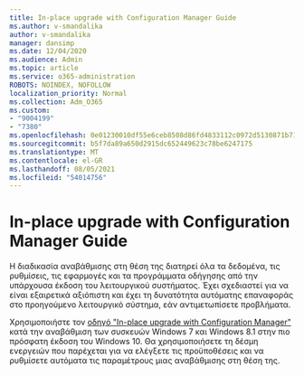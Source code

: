 ```yaml
---
title: In-place upgrade with Configuration Manager Guide
ms.author: v-smandalika
author: v-smandalika
manager: dansimp
ms.date: 12/04/2020
ms.audience: Admin
ms.topic: article
ms.service: o365-administration
ROBOTS: NOINDEX, NOFOLLOW
localization_priority: Normal
ms.collection: Adm_O365
ms.custom:
- "9004199"
- "7380"
ms.openlocfilehash: 0e01230010df55e6ceb8508d86fd4833112c0972d5130871b717545d2b427170
ms.sourcegitcommit: b5f7da89a650d2915dc652449623c78be6247175
ms.translationtype: MT
ms.contentlocale: el-GR
ms.lasthandoff: 08/05/2021
ms.locfileid: "54014756"
---
```

# <a name="in-place-upgrade-with-configuration-manager-guide"></a>In-place upgrade with Configuration Manager Guide

Η διαδικασία αναβάθμισης στη θέση της διατηρεί όλα τα δεδομένα, τις ρυθμίσεις, τις εφαρμογές και τα προγράμματα οδήγησης από την υπάρχουσα έκδοση του λειτουργικού συστήματος. Έχει σχεδιαστεί για να είναι εξαιρετικά αξιόπιστη και έχει τη δυνατότητα αυτόματης επαναφοράς στο προηγούμενο λειτουργικό σύστημα, εάν αντιμετωπίσετε προβλήματα.

Χρησιμοποιήστε τον [οδηγό "In-place upgrade with Configuration Manager"](https://admin.microsoft.com/adminportal/home#/win10upgrade) κατά την αναβάθμιση των συσκευών Windows 7 και Windows 8.1 στην πιο πρόσφατη έκδοση του Windows 10. Θα χρησιμοποιήσετε τη δέσμη ενεργειών που παρέχεται για να ελέγξετε τις προϋποθέσεις και να ρυθμίσετε αυτόματα τις παραμέτρους μιας αναβάθμισης στη θέση της.